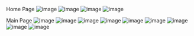 Home Page
![image](https://github.com/user-attachments/assets/951aa00f-0f3a-4c8e-b98f-cb400e540c4f)
![image](https://github.com/user-attachments/assets/e47b21eb-1612-4a7b-8c4b-c9466ccbeb9b)
![image](https://github.com/user-attachments/assets/36374e8d-1a5f-4465-823e-4bc775168123)
![image](https://github.com/user-attachments/assets/48a2bbbc-12b5-4bcd-9141-9b2d74e6aff8)

Main Page
![image](https://github.com/user-attachments/assets/6f0d35c4-0e72-45d0-8061-ffe2786c2c94)
![image](https://github.com/user-attachments/assets/3adfd3c9-cf71-4991-9c6b-9398f06b2a24)
![image](https://github.com/user-attachments/assets/deb15a47-e124-485b-bf9f-f331c8765dfa)
![image](https://github.com/user-attachments/assets/54bf9c85-d1b5-43bf-974f-40d9e69b8b5f)
![image](https://github.com/user-attachments/assets/b27f3f7a-3580-4126-b169-78c9827e1646)
![image](https://github.com/user-attachments/assets/6a08b769-0de0-4291-a261-7d36c57925a8)
![image](https://github.com/user-attachments/assets/6372c42f-8e5a-4433-b317-729c5f64c677)
![image](https://github.com/user-attachments/assets/2a57a289-cd14-490a-90c6-c17bb1123155)
![image](https://github.com/user-attachments/assets/ab67bc48-9265-4403-9363-bf5a14494831)












